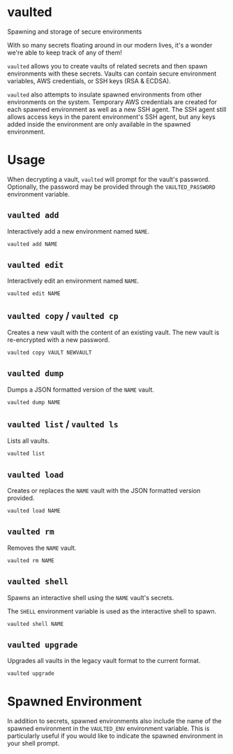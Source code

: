 # vaulted
Spawning and storage of secure environments

With so many secrets floating around in our modern lives, it's a wonder we're
able to keep track of any of them!

`vaulted` allows you to create vaults of related secrets and then spawn
environments with these secrets. Vaults can contain secure environment
variables, AWS credentials, or SSH keys (RSA & ECDSA).

`vaulted` also attempts to insulate spawned environments from other
environments on the system. Temporary AWS credentials are created for each
spawned environment as well as a new SSH agent. The SSH agent still allows
access keys in the parent environment's SSH agent, but any keys added inside
the environment are only available in the spawned environment.

# Usage

When decrypting a vault, `vaulted` will prompt for the vault's password.
Optionally, the password may be provided through the `VAULTED_PASSWORD`
environment variable.

## `vaulted add`

Interactively add a new environment named `NAME`.

```sh
vaulted add NAME
```

## `vaulted edit`

Interactively edit an environment named `NAME`.

```sh
vaulted edit NAME
```

## `vaulted copy` / `vaulted cp`

Creates a new vault with the content of an existing vault. The new vault is
re-encrypted with a new password.

```sh
vaulted copy VAULT NEWVAULT
```

## `vaulted dump`

Dumps a JSON formatted version of the `NAME` vault.

```sh
vaulted dump NAME
```

## `vaulted list` / `vaulted ls`

Lists all vaults.

```sh
vaulted list
```

## `vaulted load`

Creates or replaces the `NAME` vault with the JSON formatted version provided.

```sh
vaulted load NAME
```

## `vaulted rm`

Removes the `NAME` vault.

```sh
vaulted rm NAME
```

## `vaulted shell`

Spawns an interactive shell using the `NAME` vault's secrets.

The `SHELL` environment variable is used as the interactive shell to spawn.

```sh
vaulted shell NAME
```

## `vaulted upgrade`

Upgrades all vaults in the legacy vault format to the current format.

```sh
vaulted upgrade
```

# Spawned Environment

In addition to secrets, spawned environments also include the name of the
spawned environment in the `VAULTED_ENV` environment variable. This is
particularly useful if you would like to indicate the spawned environment in
your shell prompt.

